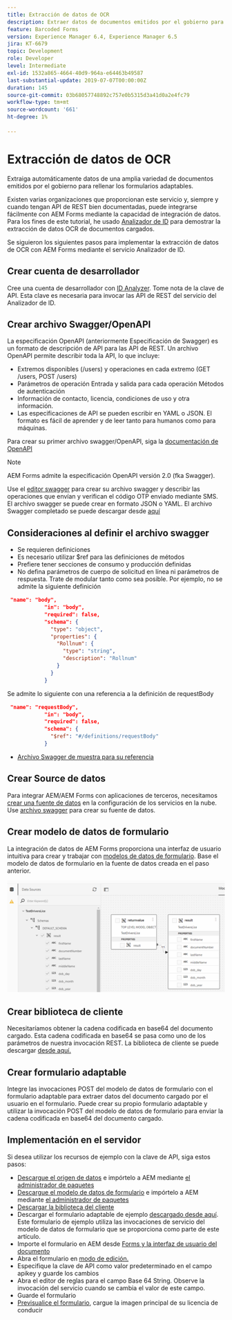 ```yaml
---
title: Extracción de datos de OCR
description: Extraer datos de documentos emitidos por el gobierno para rellenar formularios.
feature: Barcoded Forms
version: Experience Manager 6.4, Experience Manager 6.5
jira: KT-6679
topic: Development
role: Developer
level: Intermediate
exl-id: 1532a865-4664-40d9-964a-e64463b49587
last-substantial-update: 2019-07-07T00:00:00Z
duration: 145
source-git-commit: 03b68057748892c757e0b5315d3a41d0a2e4fc79
workflow-type: tm+mt
source-wordcount: '661'
ht-degree: 1%

---
```


# Extracción de datos de OCR

Extraiga automáticamente datos de una amplia variedad de documentos emitidos por el gobierno para rellenar los formularios adaptables.

Existen varias organizaciones que proporcionan este servicio y, siempre y cuando tengan API de REST bien documentadas, puede integrarse fácilmente con AEM Forms mediante la capacidad de integración de datos. Para los fines de este tutorial, he usado [Analizador de ID](https://www.idanalyzer.com/) para demostrar la extracción de datos OCR de documentos cargados.

Se siguieron los siguientes pasos para implementar la extracción de datos de OCR con AEM Forms mediante el servicio Analizador de ID.

## Crear cuenta de desarrollador

Cree una cuenta de desarrollador con [ID Analyzer](https://portal.idanalyzer.com/signin.html). Tome nota de la clave de API. Esta clave es necesaria para invocar las API de REST del servicio del Analizador de ID.

## Crear archivo Swagger/OpenAPI

La especificación OpenAPI (anteriormente Especificación de Swagger) es un formato de descripción de API para las API de REST. Un archivo OpenAPI permite describir toda la API, lo que incluye:

* Extremos disponibles (/users) y operaciones en cada extremo (GET /users, POST /users)
* Parámetros de operación Entrada y salida para cada operación
Métodos de autenticación
* Información de contacto, licencia, condiciones de uso y otra información.
* Las especificaciones de API se pueden escribir en YAML o JSON. El formato es fácil de aprender y de leer tanto para humanos como para máquinas.

Para crear su primer archivo swagger/OpenAPI, siga la [documentación de OpenAPI](https://swagger.io/docs/specification/2-0/basic-structure/)

>[!NOTE]
> AEM Forms admite la especificación OpenAPI versión 2.0 (fka Swagger).

Use el [editor swagger](https://editor.swagger.io/) para crear su archivo swagger y describir las operaciones que envían y verifican el código OTP enviado mediante SMS. El archivo swagger se puede crear en formato JSON o YAML. El archivo Swagger completado se puede descargar desde [aquí](assets/drivers-license-swagger.zip)

## Consideraciones al definir el archivo swagger

* Se requieren definiciones
* Es necesario utilizar $ref para las definiciones de métodos
* Prefiere tener secciones de consumo y producción definidas
* No defina parámetros de cuerpo de solicitud en línea ni parámetros de respuesta. Trate de modular tanto como sea posible. Por ejemplo, no se admite la siguiente definición

```json
 "name": "body",
            "in": "body",
            "required": false,
            "schema": {
              "type": "object",
              "properties": {
                "Rollnum": {
                  "type": "string",
                  "description": "Rollnum"
                }
              }
            }
```

Se admite lo siguiente con una referencia a la definición de requestBody

```json
 "name": "requestBody",
            "in": "body",
            "required": false,
            "schema": {
              "$ref": "#/definitions/requestBody"
            }
```

* [Archivo Swagger de muestra para su referencia](assets/sample-swagger.json)

## Crear Source de datos

Para integrar AEM/AEM Forms con aplicaciones de terceros, necesitamos [crear una fuente de datos](https://experienceleague.adobe.com/docs/experience-manager-learn/forms/ic-web-channel-tutorial/parttwo.html) en la configuración de los servicios en la nube. Use [archivo swagger](assets/drivers-license-swagger.zip) para crear su fuente de datos.

## Crear modelo de datos de formulario

La integración de datos de AEM Forms proporciona una interfaz de usuario intuitiva para crear y trabajar con [modelos de datos de formulario](https://experienceleague.adobe.com/docs/experience-manager-65/forms/form-data-model/create-form-data-models.html?lang=es). Base el modelo de datos de formulario en la fuente de datos creada en el paso anterior.

![fdm](assets/test-dl-fdm.PNG)

## Crear biblioteca de cliente

Necesitaríamos obtener la cadena codificada en base64 del documento cargado. Esta cadena codificada en base64 se pasa como uno de los parámetros de nuestra invocación REST.
La biblioteca de cliente se puede descargar [desde aquí.](assets/drivers-license-client-lib.zip)

## Crear formulario adaptable

Integre las invocaciones POST del modelo de datos de formulario con el formulario adaptable para extraer datos del documento cargado por el usuario en el formulario. Puede crear su propio formulario adaptable y utilizar la invocación POST del modelo de datos de formulario para enviar la cadena codificada en base64 del documento cargado.

## Implementación en el servidor

Si desea utilizar los recursos de ejemplo con la clave de API, siga estos pasos:

* [Descargue el origen de datos](assets/drivers-license-source.zip) e impórtelo a AEM mediante [el administrador de paquetes](http://localhost:4502/crx/packmgr/index.jsp)
* [Descargue el modelo de datos de formulario](assets/drivers-license-fdm.zip) e impórtelo a AEM mediante [el administrador de paquetes](http://localhost:4502/crx/packmgr/index.jsp)
* [Descargar la biblioteca del cliente](assets/drivers-license-client-lib.zip)
* Descargar el formulario adaptable de ejemplo [descargado desde aquí](assets/adaptive-form-dl.zip). Este formulario de ejemplo utiliza las invocaciones de servicio del modelo de datos de formulario que se proporciona como parte de este artículo.
* Importe el formulario en AEM desde [Forms y la interfaz de usuario del documento](http://localhost:4502/aem/forms.html/content/dam/formsanddocuments)
* Abra el formulario en [modo de edición.](http://localhost:4502/editor.html/content/forms/af/driverslicenseandpassport.html)
* Especifique la clave de API como valor predeterminado en el campo apikey y guarde los cambios
* Abra el editor de reglas para el campo Base 64 String. Observe la invocación del servicio cuando se cambia el valor de este campo.
* Guarde el formulario
* [Previsualice el formulario](http://localhost:4502/content/dam/formsanddocuments/driverslicenseandpassport/jcr:content?wcmmode=disabled), cargue la imagen principal de su licencia de conducir

